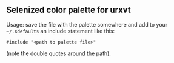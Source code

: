 Selenized color palette for urxvt
---------------------------------

Usage: save the file with the palette somewhere and add to your `~/.Xdefaults`
an include statement like this:

    #include "<path to palette file>"

(note the double quotes around the path).

